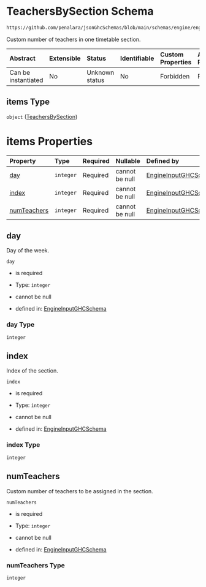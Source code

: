 # TeachersBySection Schema

```txt
https://github.com/penalara/jsonGhcSchemas/blob/main/schemas/engine/engineSpecification.schema.json#/properties/onCallServices/items/properties/teachersEachSection/properties/bySection/items
```

Custom number of teachers in one timetable section.

| Abstract            | Extensible | Status         | Identifiable | Custom Properties | Additional Properties | Access Restrictions | Defined In                                                                                               |
| :------------------ | :--------- | :------------- | :----------- | :---------------- | :-------------------- | :------------------ | :------------------------------------------------------------------------------------------------------- |
| Can be instantiated | No         | Unknown status | No           | Forbidden         | Forbidden             | none                | [engineSpecification.schema.json\*](../../../out/engineSpecification.schema.json "open original schema") |

## items Type

`object` ([TeachersBySection](enginespecification-properties-oncallservices-oncallservice-properties-teacherseachsection-properties-teachersbysections-teachersbysection.md))

# items Properties

| Property                    | Type      | Required | Nullable       | Defined by                                                                                                                                                                                                                                                                                                                                                                                                           |
| :-------------------------- | :-------- | :------- | :------------- | :------------------------------------------------------------------------------------------------------------------------------------------------------------------------------------------------------------------------------------------------------------------------------------------------------------------------------------------------------------------------------------------------------------------- |
| [day](#day)                 | `integer` | Required | cannot be null | [EngineInputGHCSchema](enginespecification-properties-oncallservices-oncallservice-properties-teacherseachsection-properties-teachersbysections-teachersbysection-properties-day.md "https://github.com/penalara/jsonGhcSchemas/blob/main/schemas/engine/engineSpecification.schema.json#/properties/onCallServices/items/properties/teachersEachSection/properties/bySection/items/properties/day")                 |
| [index](#index)             | `integer` | Required | cannot be null | [EngineInputGHCSchema](enginespecification-properties-oncallservices-oncallservice-properties-teacherseachsection-properties-teachersbysections-teachersbysection-properties-index.md "https://github.com/penalara/jsonGhcSchemas/blob/main/schemas/engine/engineSpecification.schema.json#/properties/onCallServices/items/properties/teachersEachSection/properties/bySection/items/properties/index")             |
| [numTeachers](#numteachers) | `integer` | Required | cannot be null | [EngineInputGHCSchema](enginespecification-properties-oncallservices-oncallservice-properties-teacherseachsection-properties-teachersbysections-teachersbysection-properties-numteachers.md "https://github.com/penalara/jsonGhcSchemas/blob/main/schemas/engine/engineSpecification.schema.json#/properties/onCallServices/items/properties/teachersEachSection/properties/bySection/items/properties/numTeachers") |

## day

Day of the week.

`day`

*   is required

*   Type: `integer`

*   cannot be null

*   defined in: [EngineInputGHCSchema](enginespecification-properties-oncallservices-oncallservice-properties-teacherseachsection-properties-teachersbysections-teachersbysection-properties-day.md "https://github.com/penalara/jsonGhcSchemas/blob/main/schemas/engine/engineSpecification.schema.json#/properties/onCallServices/items/properties/teachersEachSection/properties/bySection/items/properties/day")

### day Type

`integer`

## index

Index of the section.

`index`

*   is required

*   Type: `integer`

*   cannot be null

*   defined in: [EngineInputGHCSchema](enginespecification-properties-oncallservices-oncallservice-properties-teacherseachsection-properties-teachersbysections-teachersbysection-properties-index.md "https://github.com/penalara/jsonGhcSchemas/blob/main/schemas/engine/engineSpecification.schema.json#/properties/onCallServices/items/properties/teachersEachSection/properties/bySection/items/properties/index")

### index Type

`integer`

## numTeachers

Custom number of teachers to be assigned in the section.

`numTeachers`

*   is required

*   Type: `integer`

*   cannot be null

*   defined in: [EngineInputGHCSchema](enginespecification-properties-oncallservices-oncallservice-properties-teacherseachsection-properties-teachersbysections-teachersbysection-properties-numteachers.md "https://github.com/penalara/jsonGhcSchemas/blob/main/schemas/engine/engineSpecification.schema.json#/properties/onCallServices/items/properties/teachersEachSection/properties/bySection/items/properties/numTeachers")

### numTeachers Type

`integer`
